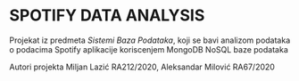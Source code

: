 
# SPOTIFY DATA ANALYSIS
Projekat iz predmeta _Sistemi Baza Podataka_, koji se bavi analizom podataka o podacima Spotify aplikacije koriscenjem MongoDB NoSQL baze podataka

Autori projekta Miljan Lazić RA212/2020, Aleksandar Milović RA67/2020
